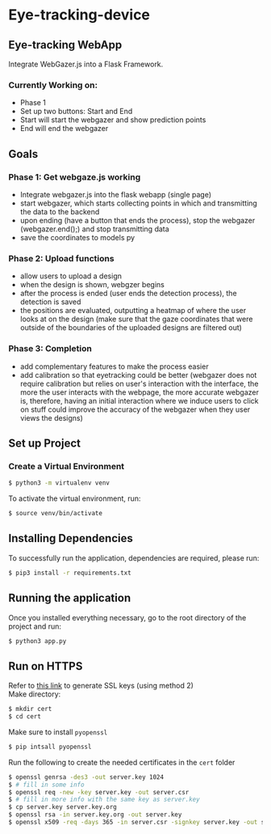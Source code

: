 # Eye-tracking-device
## Eye-tracking WebApp
Integrate WebGazer.js into a Flask Framework.

### Currently Working on:
* Phase 1
* Set up two buttons: Start and End
* Start will start the webgazer and show prediction points 
* End will end the webgazer

## Goals
### Phase 1: Get webgaze.js working
* Integrate webgazer.js into the flask webapp (single page)
* start webgazer, which starts collecting points in which and transmitting the data to the backend
* upon ending (have a button that ends the process), stop the webgazer (webgazer.end();) and stop transmitting data
* save the coordinates to models py

### Phase 2: Upload functions
* allow users to upload a design
* when the design is shown, webgzer begins 
* after the process is ended (user ends the detection process), the detection is saved
* the positions are evaluated, outputting a heatmap of where the user looks at on the design (make sure that the gaze coordinates that were outside of the boundaries of the uploaded designs are filtered out)

### Phase 3: Completion
* add complementary features to make the process easier
* add calibration so that eyetracking could be better (webgazer does not require calibration but relies on user's interaction with the interface, the more the user interacts with the webpage, the more accurate webgazer is, therefore, having an initial interaction where we induce users to click on stuff could improve the accuracy of the webgazer when they user views the designs)

## Set up Project
### Create a Virtual Environment

```bash
$ python3 -m virtualenv venv
```
To activate the virtual environment, run:

```bash
$ source venv/bin/activate
```

## Installing Dependencies
To successfully run the application, dependencies are required, please run:

```bash
$ pip3 install -r requirements.txt 
```

## Running the application
Once you installed everything necessary, go to the root directory of the project and run:

```bash
$ python3 app.py
```

## Run on HTTPS
Refer to [this link](https://kracekumar.com/post/54437887454/ssl-for-flask-local-development/) to generate SSL keys (using method 2)<br>
Make directory:
```bash
$ mkdir cert 
$ cd cert 
```
Make sure to install ```pyopenssl```
```bash
$ pip intsall pyopenssl
```
Run the following to create the needed certificates in the ```cert``` folder
```bash
$ openssl genrsa -des3 -out server.key 1024
$ # fill in some info
$ openssl req -new -key server.key -out server.csr
$ # fill in more info with the same key as server.key
$ cp server.key server.key.org 
$ openssl rsa -in server.key.org -out server.key
$ openssl x509 -req -days 365 -in server.csr -signkey server.key -out server.crt
```

